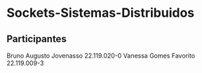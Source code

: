 # Sockets-Sistemas-Distribuidos

## Participantes
Bruno Augusto Jovenasso 22.119.020-0
Vanessa Gomes Favorito 22.119.009-3
